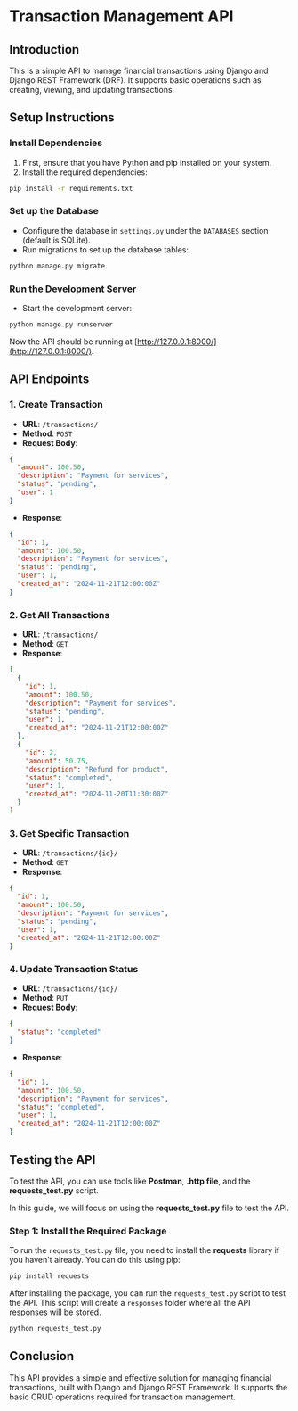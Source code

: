 # Transaction Management API

## Introduction
This is a simple API to manage financial transactions using Django and Django REST Framework (DRF). It supports basic operations such as creating, viewing, and updating transactions.

## Setup Instructions

### Install Dependencies
1. First, ensure that you have Python and pip installed on your system.
2. Install the required dependencies:

```bash
pip install -r requirements.txt
```

### Set up the Database
- Configure the database in `settings.py` under the `DATABASES` section (default is SQLite).
- Run migrations to set up the database tables:

```bash
python manage.py migrate
```

### Run the Development Server
- Start the development server:

```bash
python manage.py runserver
```

Now the API should be running at [http://127.0.0.1:8000/](http://127.0.0.1:8000/).

## API Endpoints

### 1. Create Transaction
- **URL**: `/transactions/`
- **Method**: `POST`
- **Request Body**:
```json
{
  "amount": 100.50,
  "description": "Payment for services",
  "status": "pending",
  "user": 1
}
```
- **Response**:
```json
{
  "id": 1,
  "amount": 100.50,
  "description": "Payment for services",
  "status": "pending",
  "user": 1,
  "created_at": "2024-11-21T12:00:00Z"
}
```

### 2. Get All Transactions
- **URL**: `/transactions/`
- **Method**: `GET`
- **Response**:
```json
[
  {
    "id": 1,
    "amount": 100.50,
    "description": "Payment for services",
    "status": "pending",
    "user": 1,
    "created_at": "2024-11-21T12:00:00Z"
  },
  {
    "id": 2,
    "amount": 50.75,
    "description": "Refund for product",
    "status": "completed",
    "user": 1,
    "created_at": "2024-11-20T11:30:00Z"
  }
]
```

### 3. Get Specific Transaction
- **URL**: `/transactions/{id}/`
- **Method**: `GET`
- **Response**:
```json
{
  "id": 1,
  "amount": 100.50,
  "description": "Payment for services",
  "status": "pending",
  "user": 1,
  "created_at": "2024-11-21T12:00:00Z"
}
```

### 4. Update Transaction Status
- **URL**: `/transactions/{id}/`
- **Method**: `PUT`
- **Request Body**:
```json
{
  "status": "completed"
}
```
- **Response**:
```json
{
  "id": 1,
  "amount": 100.50,
  "description": "Payment for services",
  "status": "completed",
  "user": 1,
  "created_at": "2024-11-21T12:00:00Z"
}
```

## Testing the API

To test the API, you can use tools like **Postman**, **.http file**, and the **requests_test.py** script.

In this guide, we will focus on using the **requests_test.py** file to test the API.

### Step 1: Install the Required Package

To run the `requests_test.py` file, you need to install the **requests** library if you haven't already. You can do this using pip:

```bash
pip install requests
```

After installing the package, you can run the `requests_test.py` script to test the API. This script will create a `responses` folder where all the API responses will be stored.

```bash
python requests_test.py
```



## Conclusion
This API provides a simple and effective solution for managing financial transactions, built with Django and Django REST Framework. It supports the basic CRUD operations required for transaction management.
